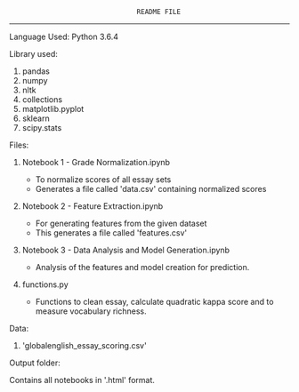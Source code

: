
									README FILE

--------------------------------------------------------------------------------------

Language Used: Python 3.6.4


Library used:

1. pandas
2. numpy
3. nltk
4. collections
5. matplotlib.pyplot
6. sklearn
7. scipy.stats

Files:

1. Notebook 1 - Grade Normalization.ipynb 
   - To normalize scores of all essay sets
   - Generates a file called 'data.csv' containing normalized scores

2. Notebook 2 - Feature Extraction.ipynb 
   - For generating features from the given dataset
   - This generates a file called 'features.csv'

3. Notebook 3 - Data Analysis and Model Generation.ipynb
   - Analysis of the features and model creation for prediction.

4. functions.py
   - Functions to clean essay, calculate quadratic kappa score and to measure vocabulary richness.
 
Data:

1. 'globalenglish_essay_scoring.csv'

Output folder:

Contains all notebooks in '.html' format.





